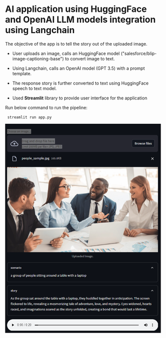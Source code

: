 # AI application using HuggingFace and OpenAI LLM models integration using Langchain 

The objective of the app is to tell the story out of the uploaded image. 

* User uploads an image, calls an HuggingFace model ("salesforce/blip-image-captioning-base") to convert image to text.
* Using Langchain, calls an OpenAI model (GPT 3.5) with a prompt template.
* The response story is further converted to text using HuggingFace speech to text model.

* Used **Streamlit** library to provide user interface for the application

Run below command to run the pipeline:
```
 streamlit run app.py
```

![AI application](./output.png "llm integration")